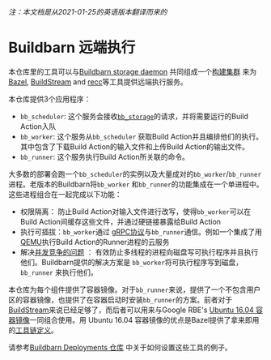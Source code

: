 *注：本文档是从2021-01-25的英语版本翻译而来的*

# Buildbarn 远端执行

本仓库里的工具可以与[Buildbarn storage daemon](https://github.com/buildbarn/bb-storage) 共同组成一个[构建集群](https://en.wikipedia.org/wiki/Compile_farm) 来为 [Bazel](https://bazel.build/), [BuildStream](https://wiki.gnome.org/Projects/BuildStream) and [recc](https://gitlab.com/bloomberg/recc)等工具提供远端执行服务。

本仓库提供3个应用程序：

- `bb_scheduler`: 这个服务会接收[`bb_storage`](https://github.com/buildbarn/bb-storage)的请求，并将需要运行的Build Action入队
- `bb_worker`: 这个服务从`bb_scheduler` 获取Build Action并且编排他们的执行。其中包含了下载Build Action的输入文件和上传Build Action的输出文件。
- `bb_runner`: 这个服务执行Build Action所关联的命令。

大多数的部署会跑一个`bb_scheduler`的实例以及大量成对的`bb_worker`/`bb_runner`进程。老版本的Buildbarn将`bb_worker` 和`bb_runner`的功能集成在一个单进程中。这些进程组合在一起完成以下功能：

- 权限隔离： 防止Build Action对输入文件进行改写，使得`bb_worker`可以在Build Action间缓存这些文件，并通过硬链接暴露给Build Action
- 执行可插拔：`bb_worker`通过 [gRPC协议](https://github.com/buildbarn/bb-remote-execution/blob/main/pkg/proto/runner/runner.proto)与`bb_runner`通信。例如一个集成了用[QEMU](https://www.qemu.org/)执行Build Action的Runner进程的云服务
- 解决[并发竞争的问题](https://github.com/golang/go/issues/22315) ： 有效防止多线程的进程向磁盘写可执行程序并且执行他们。Buildbarn提供的解决方案是 `bb_worker`将可执行程序写到磁盘，`bb_runner` 来执行他们。



本仓库为每个组件提供了容器镜像。对于`bb_runner`来说，提供了一个不包含用户区的容器镜像，也提供了在容器启动时安装`bb_runner`的方案。前者对于[BuildStream](https://buildstream.build/)来说已经足够了，而后者可以用来与Google RBE's [Ubuntu 16.04 容器镜像](https://console.cloud.google.com/marketplace/details/google/rbe-ubuntu16-04)一同组合使用。用 Ubuntu 16.04 容器镜像的优点是Bazel提供了拿来即用的[工具链定义](https://github.com/bazelbuild/bazel-toolchains)。

请参考[Buildbarn Deployments 仓库](https://github.com/buildbarn/bb-deployments) 中关于如何设置这些工具的例子。

